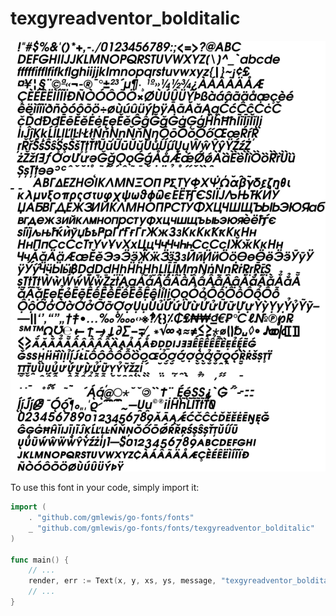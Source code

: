# texgyreadventor_bolditalic

![texgyreadventor_bolditalic](texgyreadventor_bolditalic.png)

To use this font in your code, simply import it:

```go
import (
	. "github.com/gmlewis/go-fonts/fonts"
	_ "github.com/gmlewis/go-fonts/fonts/texgyreadventor_bolditalic"
)

func main() {
	// ...
	render, err := Text(x, y, xs, ys, message, "texgyreadventor_bolditalic"),
	// ...
}
```
